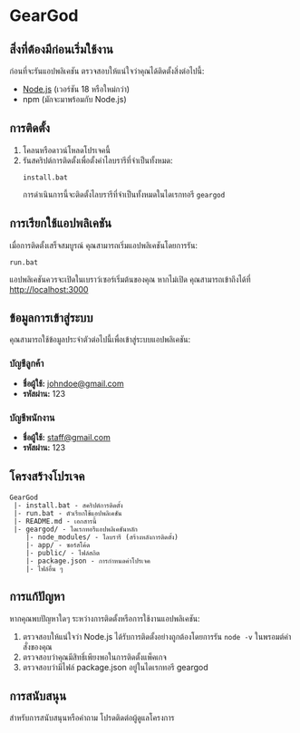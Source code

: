 # GearGod

## สิ่งที่ต้องมีก่อนเริ่มใช้งาน

ก่อนที่จะรันแอปพลิเคชัน ตรวจสอบให้แน่ใจว่าคุณได้ติดตั้งสิ่งต่อไปนี้:
- [Node.js](https://nodejs.org/) (เวอร์ชัน 18 หรือใหม่กว่า)
- npm (มักจะมาพร้อมกับ Node.js)

## การติดตั้ง

1. โคลนหรือดาวน์โหลดโปรเจคนี้
2. รันสคริปต์การติดตั้งเพื่อตั้งค่าไลบรารีที่จำเป็นทั้งหมด:
   ```
   install.bat
   ```
   การดำเนินการนี้จะติดตั้งไลบรารีที่จำเป็นทั้งหมดในไดเรกทอรี `geargod`

## การเรียกใช้แอปพลิเคชัน

เมื่อการติดตั้งเสร็จสมบูรณ์ คุณสามารถเริ่มแอปพลิเคชันโดยการรัน:
```
run.bat
```

แอปพลิเคชันควรจะเปิดในเบราว์เซอร์เริ่มต้นของคุณ หากไม่เปิด คุณสามารถเข้าถึงได้ที่ [http://localhost:3000](http://localhost:3000)

## ข้อมูลการเข้าสู่ระบบ

คุณสามารถใช้ข้อมูลประจำตัวต่อไปนี้เพื่อเข้าสู่ระบบแอปพลิเคชัน:

### บัญชีลูกค้า
- **ชื่อผู้ใช้:** johndoe@gmail.com
- **รหัสผ่าน:** 123

### บัญชีพนักงาน
- **ชื่อผู้ใช้:** staff@gmail.com
- **รหัสผ่าน:** 123

## โครงสร้างโปรเจค

```
GearGod
 |- install.bat - สคริปต์การติดตั้ง
 |- run.bat - ตัวเรียกใช้แอปพลิเคชัน
 |- README.md - เอกสารนี้
 |- geargod/ - ไดเรกทอรีแอปพลิเคชันหลัก
    |- node_modules/ - ไลบรารี (สร้างหลังการติดตั้ง)
    |- app/ - ซอร์สโค้ด
    |- public/ - ไฟล์สถิต
    |- package.json - การกำหนดค่าโปรเจค
    |- ไฟล์อื่น ๆ
```

## การแก้ปัญหา

หากคุณพบปัญหาใดๆ ระหว่างการติดตั้งหรือการใช้งานแอปพลิเคชัน:

1. ตรวจสอบให้แน่ใจว่า Node.js ได้รับการติดตั้งอย่างถูกต้องโดยการรัน `node -v` ในพรอมต์คำสั่งของคุณ
2. ตรวจสอบว่าคุณมีสิทธิ์เพียงพอในการติดตั้งแพ็คเกจ
3. ตรวจสอบว่ามีไฟล์ package.json อยู่ในไดเรกทอรี geargod

## การสนับสนุน

สำหรับการสนับสนุนหรือคำถาม โปรดติดต่อผู้ดูแลโครงการ
